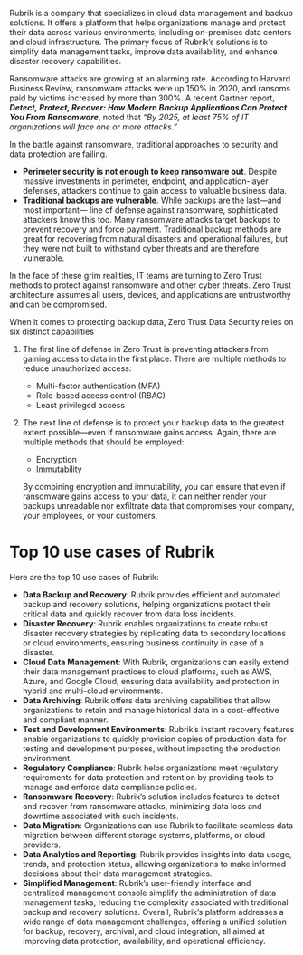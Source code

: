 Rubrik is a company that specializes in cloud data management and backup solutions. It offers a platform that helps organizations manage and protect their data across various environments, including on-premises data centers and cloud infrastructure. The primary focus of Rubrik’s solutions is to simplify data management tasks, improve data availability, and enhance disaster recovery capabilities.


Ransomware attacks are growing at an alarming rate. According to Harvard Business Review, ransomware attacks were up 150% in 2020, and ransoms paid by victims increased by
more than 300%.
A recent Gartner report, ___Detect, Protect, Recover: How Modern Backup Applications Can Protect You From Ransomware___, noted that _“By 2025, at least 75% of IT organizations will face one or more attacks.”_

In the battle against ransomware, traditional approaches to security and data protection are failing.
- __Perimeter security is not enough to keep ransomware out__. Despite massive investments in perimeter, endpoint, and application-layer defenses, attackers continue to gain access to valuable business data.
- __Traditional backups are vulnerable__. While backups are the last—and most important— line of defense against ransomware, sophisticated attackers know this too. Many ransomware attacks target backups to prevent recovery and force payment. Traditional backup methods are great for recovering from natural disasters and operational failures, but they were not built to
withstand cyber threats and are therefore vulnerable.

In the face of these grim realities, IT teams are turning to Zero Trust methods to protect against ransomware and other cyber threats.  Zero Trust architecture assumes all users, devices, and applications are untrustworthy and can be compromised. 

When it comes to protecting backup data, Zero Trust Data Security relies on six distinct capabilities

1) The first line of defense in Zero Trust is preventing attackers from gaining access to data in the first place. There are multiple methods to reduce unauthorized access:

   - Multi-factor authentication (MFA)
   - Role-based access control (RBAC)
   - Least privileged access

2) The next line of defense is to protect your backup data to the greatest extent possible—even if ransomware gains access. Again, there are multiple methods that should be employed:
   - Encryption
   - Immutability

    By combining encryption and immutability, you can ensure that even if ransomware gains access to your data, it can neither render your backups unreadable nor exfiltrate data that compromises your company, your employees, or your customers.

# Top 10 use cases of Rubrik

Here are the top 10 use cases of Rubrik:

- __Data Backup and Recovery__: Rubrik provides efficient and automated backup and recovery solutions, helping organizations protect their critical data and quickly recover from data loss incidents.
- __Disaster Recovery__: Rubrik enables organizations to create robust disaster recovery strategies by replicating data to secondary locations or cloud environments, ensuring business continuity in case of a disaster.
- __Cloud Data Management__: With Rubrik, organizations can easily extend their data management practices to cloud platforms, such as AWS, Azure, and Google Cloud, ensuring data availability and protection in hybrid and multi-cloud environments.
- __Data Archiving__: Rubrik offers data archiving capabilities that allow organizations to retain and manage historical data in a cost-effective and compliant manner.
- __Test and Development Environments__: Rubrik’s instant recovery features enable organizations to quickly provision copies of production data for testing and development purposes, without impacting the production environment.
- __Regulatory Compliance__: Rubrik helps organizations meet regulatory requirements for data protection and retention by providing tools to manage and enforce data compliance policies.
- __Ransomware Recovery__: Rubrik’s solution includes features to detect and recover from ransomware attacks, minimizing data loss and downtime associated with such incidents.
- __Data Migration__: Organizations can use Rubrik to facilitate seamless data migration between different storage systems, platforms, or cloud providers.
- __Data Analytics and Reporting__: Rubrik provides insights into data usage, trends, and protection status, allowing organizations to make informed decisions about their data management strategies.
- __Simplified Management__: Rubrik’s user-friendly interface and centralized management console simplify the administration of data management tasks, reducing the complexity associated with traditional backup and recovery solutions.
Overall, Rubrik’s platform addresses a wide range of data management challenges, offering a unified solution for backup, recovery, archival, and cloud integration, all aimed at improving data protection, availability, and operational efficiency.

